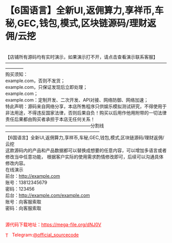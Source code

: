 # 【6国语言】全新UI,返佣算力,享祥币,车秘,GEC,钱包,模式,区块链源码/理财返佣/云挖

<br>【店铺所有源码均有实时演示，如果演示打不开，请点击查看演示联系客服】<br>————————————————————————————————————————<br>购买须知：<br>example.com，否则不发货；<br>example.com，只保证发现后立即处理；<br>example.com；<br>example.com：定制开发、二次开发、API对接、网络防御、网络加速；<br>特此声明：源码来自网络分享，本店所售程序只供娱乐模拟测试研究，不得使用于非法用途，不得违反国家法律，否则后果自负！购买以后用作他用附带的一切法律责任后果都由购买者承担于本店无任何关系！<br>———————————————————分割线—————————————————————<br>【6国语言】全新UI,返佣算力,享祥币,车秘,GEC,钱包,模式,区块链源码/理财返佣/云挖<br>这款源码内的产品和产品数据都可以替换成想要的任意内容，可以增加多语言或者修改当中任意功能， 根据客户实际的使用需求酌情修改即可，后续可以沟通具体修改内容。<br>在线演示<br>前台：http://example.com<br>账号：13812345679<br>密码：123456<br>后台：http://example.com/example.com<br>账号：向客服索取<br>密码：向客服索取<br><br>


<p style="color: red;">源代码下载地址：<a href="https://mega-file.org/dNJ0V" style="color: red;">https://mega-file.org/dNJ0V</a></p><p style="color: red;"><img src="https://cdn-icons-png.flaticon.com/512/2111/2111646.png" alt="Telegram Icon" style="width: 16px; vertical-align: middle; margin-right: 5px;">Telegram:<a href="https://t.me/official_sourcecode" style="color: red;">@official_sourcecode</a></p>